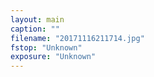 ```yaml
---
layout: main
caption: ""
filename: "20171116211714.jpg"
fstop: "Unknown"
exposure: "Unknown"
---
```

